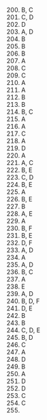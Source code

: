 200. B, C
201. C, D
203. D
204. A, D
205. B
206. B
207. B
208. A
209. C
210. C
211. A
212. A
213. B
214. B
215. B, C
216. A
217. A
218. C
219. A
220. D
221. A
222. A, C
223. B, E
224. C, D
225. B, E
226. A
228. B, E
229. B
230. A, E
233. A
234. B, F
236. B, E
238. D, F
239. A, D
243. A
244. A, D
245. B, C
247. A
248. E
249. A, D
250. B, D, F
251. D, E
252. B
253. B
254. C, D, E
255. B, D
256. C
257. A
258. D
259. B
260. A
261. D
262. D
263. C
264. C
265. 